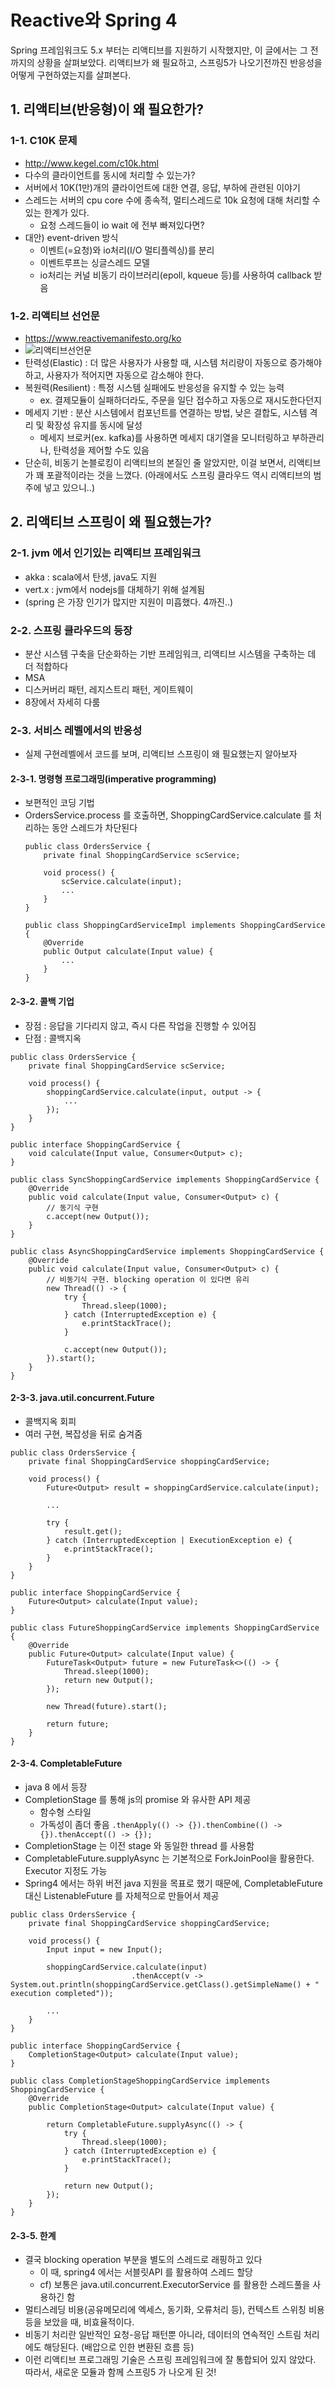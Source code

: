 # Reactive와 Spring 4

Spring 프레임워크도 5.x 부터는 리액티브를 지원하기 시작했지만, 이 글에서는 그 전까지의 상황을 살펴보았다. 리액티브가 왜 필요하고, 스프링5가 나오기전까진 반응성을 어떻게 구현하였는지를 살펴본다.

## 1. 리액티브(반응형)이 왜 필요한가?
### 1-1. C10K 문제
* http://www.kegel.com/c10k.html
* 다수의 클라이언트를 동시에 처리할 수 있는가?
* 서버에서 10K(1만)개의 클라이언트에 대한 연결, 응답, 부하에 관련된 이야기
* 스레드는 서버의 cpu core 수에 종속적, 멀티스레드로 10k 요청에 대해 처리할 수 있는 한계가 있다.
    * 요청 스레드들이 io wait 에 전부 빠져있다면?
* 대안) event-driven 방식
    * 이벤트(=요청)와 io처리(I/O 멀티플렉싱)를 분리
    * 이벤트루프는 싱글스레드 모델
    * io처리는 커널 비동기 라이브러리(epoll, kqueue 등)를 사용하여 callback 받음

### 1-2. 리액티브 선언문
* https://www.reactivemanifesto.org/ko
* ![리액티브선언문](https://blog.kakaocdn.net/dn/bC7wMT/btqR6wyZpCT/kzFF6ILelo0y3h9TWTopn1/img.png)
* 탄력성(Elastic) : 더 많은 사용자가 사용할 때, 시스템 처리량이 자동으로 증가해야하고, 사용자가 적어지면 자동으로 감소해야 한다.
* 복원력(Resilient) : 특정 시스템 실패에도 반응성을 유지할 수 있는 능력
    * ex. 결제모듈이 실패하더라도, 주문을 일단 접수하고 자동으로 재시도한다던지
* 메세지 기반 : 분산 시스템에서 컴포넌트를 연결하는 방법, 낮은 결합도, 시스템 격리 및 확장성 유지를 동시에 달성
    * 메세지 브로커(ex. kafka)를 사용하면 메세지 대기열을 모니터링하고 부하관리나, 탄력성을 제어할 수도 있음
* 단순히, 비동기 논블로킹이 리액티브의 본질인 줄 알았지만, 이걸 보면서, 리액티브가 꽤 포괄적이라는 것을 느꼈다. (아래에서도 스프링 클라우드 역시 리액티브의 범주에 넣고 있으니..)

## 2. 리액티브 스프링이 왜 필요했는가?
### 2-1. jvm 에서 인기있는 리액티브 프레임워크
* akka : scala에서 탄생, java도 지원
* vert.x : jvm에서 nodejs를 대체하기 위해 설계됨
* (spring 은 가장 인기가 많지만 지원이 미흡했다. 4까진..)

### 2-2. 스프링 클라우드의 등장
* 분산 시스템 구축을 단순화하는 기반 프레임워크, 리액티브 시스템을 구축하는 데 더 적합하다
* MSA
* 디스커버리 패턴, 레지스트리 패턴, 게이트웨이
* 8장에서 자세히 다룸

### 2-3. 서비스 레벨에서의 반응성
* 실제 구현레벨에서 코드를 보며, 리액티브 스프링이 왜 필요했는지 알아보자

#### 2-3-1. 명령형 프로그래밍(imperative programming)
* 보편적인 코딩 기법
* OrdersService.process 를 호출하면, ShoppingCardService.calculate 를 처리하는 동안 스레드가 차단된다
    ```
    public class OrdersService {
        private final ShoppingCardService scService;

        void process() {
            scService.calculate(input);
            ...
        }
    }

    public class ShoppingCardServiceImpl implements ShoppingCardService {
        @Override
        public Output calculate(Input value) {
            ...
        }
    }
    ```

#### 2-3-2. 콜백 기업
* 장점 : 응답을 기다리지 않고, 즉시 다른 작업을 진행할 수 있어짐
* 단점 : 콜백지옥

```
public class OrdersService {
    private final ShoppingCardService scService;

    void process() {
        shoppingCardService.calculate(input, output -> {
            ...
        });
    }
}

public interface ShoppingCardService {
    void calculate(Input value, Consumer<Output> c);
}

public class SyncShoppingCardService implements ShoppingCardService {
    @Override
    public void calculate(Input value, Consumer<Output> c) {
        // 동기식 구현
        c.accept(new Output());
    }
}

public class AsyncShoppingCardService implements ShoppingCardService {
    @Override
    public void calculate(Input value, Consumer<Output> c) {
        // 비동기식 구현. blocking operation 이 있다면 유리
        new Thread(() -> {
            try {
                Thread.sleep(1000);
            } catch (InterruptedException e) {
                e.printStackTrace();
            }

            c.accept(new Output());
        }).start();
    }
}
```

#### 2-3-3. java.util.concurrent.Future
* 콜백지옥 회피
* 여러 구현, 복잡성을 뒤로 숨겨줌

```
public class OrdersService {
    private final ShoppingCardService shoppingCardService;

    void process() {
        Future<Output> result = shoppingCardService.calculate(input);

        ...

        try {
            result.get();
        } catch (InterruptedException | ExecutionException e) {
            e.printStackTrace();
        }
    }
}

public interface ShoppingCardService {
    Future<Output> calculate(Input value);
}

public class FutureShoppingCardService implements ShoppingCardService {
    @Override
    public Future<Output> calculate(Input value) {
        FutureTask<Output> future = new FutureTask<>(() -> {
            Thread.sleep(1000);
            return new Output();
        });

        new Thread(future).start();

        return future;
    }
}
```

#### 2-3-4. CompletableFuture
* java 8 에서 등장
* CompletionStage 를 통해 js의 promise 와 유사한 API 제공
    * 함수형 스타일
    * 가독성이 좀더 좋음 `.thenApply(() -> {}).thenCombine(() -> {}).thenAccept(() -> {});`
* CompletionStage 는 이전 stage 와 동일한 thread 를 사용함
* CompletableFuture.supplyAsync 는 기본적으로 ForkJoinPool을 활용한다. Executor 지정도 가능
* Spring4 에서는 하위 버전 java 지원을 목표로 했기 때문에, CompletableFuture 대신 ListenableFuture 를 자체적으로 만들어서 제공

```
public class OrdersService {
    private final ShoppingCardService shoppingCardService;

    void process() {
        Input input = new Input();

        shoppingCardService.calculate(input)
                           .thenAccept(v -> System.out.println(shoppingCardService.getClass().getSimpleName() + " execution completed"));

        ...
    }
}

public interface ShoppingCardService {
    CompletionStage<Output> calculate(Input value);
}

public class CompletionStageShoppingCardService implements ShoppingCardService {
    @Override
    public CompletionStage<Output> calculate(Input value) {

        return CompletableFuture.supplyAsync(() -> {
            try {
                Thread.sleep(1000);
            } catch (InterruptedException e) {
                e.printStackTrace();
            }

            return new Output();
        });
    }
}
```

#### 2-3-5. 한계
* 결국 blocking operation 부분을 별도의 스레드로 래핑하고 있다
    * 이 때, spring4 에서는 서블릿API 를 활용하여 스레드 할당
    * cf) 보통은 java.util.concurrent.ExecutorService 를 활용한 스레드풀을 사용하긴 함
* 멀티스레딩 비용(공유메모리에 엑세스, 동기화, 오류처리 등), 컨텍스트 스위칭 비용 등을 보았을 때, 비효율적이다.
* 비동기 처리란 일반적인 요청-응답 패턴뿐 아니라, 데이터의 연속적인 스트림 처리에도 해당된다. (배압으로 인한 변환된 흐름 등)
* 이런 리액티브 프로그래밍 기술은 스프링 프레임워크에 잘 통합되어 있지 않았다. 따라서, 새로운 모듈과 함께 스프링5 가 나오게 된 것!